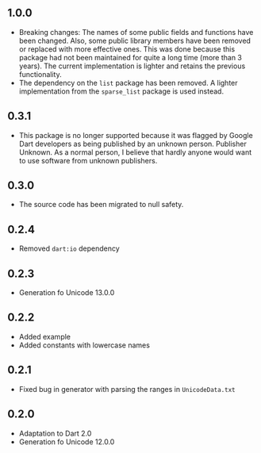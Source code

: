 ## 1.0.0

- Breaking changes: The names of some public fields and functions have been changed. Also, some public library members have been removed or replaced with more effective ones. This was done because this package had not been maintained for quite a long time (more than 3 years). The current implementation is lighter and retains the previous functionality.
- The dependency on the `list` package has been removed. A lighter implementation from the `sparse_list` package is used instead.

## 0.3.1

- This package is no longer supported because it was flagged by Google Dart developers as being published by an unknown person. Publisher Unknown. As a normal person, I believe that hardly anyone would want to use software from unknown publishers.

## 0.3.0

- The source code has been migrated to null safety.

## 0.2.4

- Removed `dart:io` dependency

## 0.2.3

- Generation fo Unicode 13.0.0

## 0.2.2

- Added example
- Added constants with lowercase names

## 0.2.1

- Fixed bug in generator with parsing the ranges in `UnicodeData.txt`

## 0.2.0

- Adaptation to Dart 2.0
- Generation fo Unicode 12.0.0
